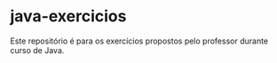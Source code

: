 # java-exercicios
Este repositório é para os exercícios propostos pelo professor durante curso de Java.
